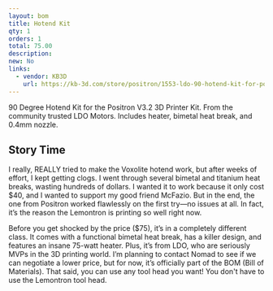```yaml
---
layout: bom
title: Hotend Kit
qty: 1
orders: 1
total: 75.00
description: 
new: No
links: 
  - vendor: KB3D
    url: https://kb-3d.com/store/positron/1553-ldo-90-hotend-kit-for-positron-v32-3d-printer-1725633746505.html
---
```


90 Degree Hotend Kit for the Positron V3.2 3D Printer Kit. From the community trusted LDO Motors. Includes heater,
bimetal heat break, and 0.4mm nozzle.

## Story Time

I really, REALLY tried to make the Voxolite hotend work, but after weeks of effort, I kept getting clogs. I
went through several bimetal and titanium heat breaks, wasting hundreds of dollars. I wanted it to work because it only
cost $40, and I wanted to support my good friend McFazio. But in the end, the one from Positron worked flawlessly on the
first try—no issues at all. In fact, it’s the reason the Lemontron is printing so well right now.

Before you get shocked by the price ($75), it’s in a completely different class. It comes with a functional bimetal heat
break, has a killer design, and features an insane 75-watt heater. Plus, it’s from LDO, who are seriously MVPs in the 3D
printing world. I’m planning to contact Nomad to see if we can negotiate a lower price, but for now, it’s officially
part of the BOM (Bill of Materials). That said, you can use any tool head you want! You don't have to use the Lemontron
tool head.
